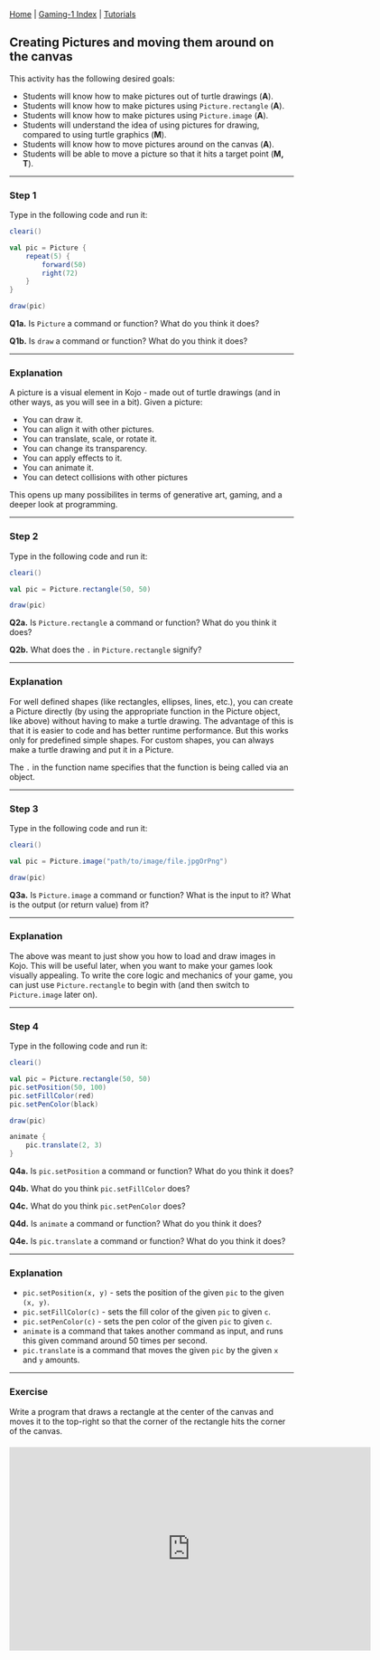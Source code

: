 <div class="nav">
  <a href="../../index.html">Home</a> | <a href="index.html">Gaming-1 Index</a> | <a href="../../tutorials-index.html">Tutorials</a>
</div>

## Creating Pictures and moving them around on the canvas

This activity has the following desired goals:
* Students will know how to make pictures out of turtle drawings (**A**).
* Students will know how to make pictures using `Picture.rectangle` (**A**).
* Students will know how to make pictures using `Picture.image` (**A**).
* Students will understand the idea of using pictures for drawing, compared to using turtle graphics (**M**).
* Students will know how to move pictures around on the canvas (**A**).
* Students will be able to move a picture so that it hits a target point (**M, T**).

---

### Step 1

Type in the following code and run it:

```scala
cleari()

val pic = Picture {
    repeat(5) {
        forward(50)
        right(72)
    }
}

draw(pic)
```

**Q1a.** Is `Picture` a command or function? What do you think it does?

**Q1b.** Is `draw` a command or function? What do you think it does?

---

### Explanation

A picture is a visual element in Kojo - made out of turtle drawings (and in other ways, as you will see in a bit). Given a picture:
* You can draw it.
* You can align it with other pictures.
* You can translate, scale, or rotate it.
* You can change its transparency.
* You can apply effects to it.
* You can animate it.
* You can detect collisions with other pictures

This opens up many possibilites in terms of generative art, gaming, and a deeper look at programming.

---

### Step 2

Type in the following code and run it:

```scala
cleari()

val pic = Picture.rectangle(50, 50)

draw(pic)
```

**Q2a.** Is `Picture.rectangle` a command or function? What do you think it does?

**Q2b.** What does the `.` in `Picture.rectangle` signify?


---

### Explanation

For well defined shapes (like rectangles, ellipses, lines, etc.), you can create a Picture directly (by using the appropriate function in the Picture object, like above) without having to make a turtle drawing. The advantage of this is that it is easier to code and has better runtime performance. But this works only for predefined simple shapes. For custom shapes, you can always make a turtle drawing and put it in a Picture.

The `.` in the function name specifies that the function is being called via an object.

---

### Step 3

Type in the following code and run it:

```scala
cleari()

val pic = Picture.image("path/to/image/file.jpgOrPng")

draw(pic)
```

**Q3a.** Is `Picture.image` a command or function? What is the input to it? What is the output (or return value) from it?

---

### Explanation

The above was meant to just show you how to load and draw images in Kojo. This will be useful later, when you want to make your games look visually appealing. To write the core logic and mechanics of your game, you can just use `Picture.rectangle` to begin with (and then switch to `Picture.image` later on).

---


### Step 4

Type in the following code and run it:

```scala
cleari()

val pic = Picture.rectangle(50, 50)
pic.setPosition(50, 100)
pic.setFillColor(red)
pic.setPenColor(black)

draw(pic)

animate {
    pic.translate(2, 3)
}
```

**Q4a.** Is `pic.setPosition` a command or function? What do you think it does?

**Q4b.** What do you think `pic.setFillColor` does?

**Q4c.** What do you think `pic.setPenColor` does?

**Q4d.** Is `animate` a command or function? What do you think it does?

**Q4e.** Is `pic.translate` a command or function? What do you think it does?


---

### Explanation

* `pic.setPosition(x, y)` - sets the position of the given `pic` to the given `(x, y)`.
* `pic.setFillColor(c)` - sets the fill color of the given `pic` to given `c`.
* `pic.setPenColor(c)` - sets the pen color of the given `pic` to given `c`.
* `animate` is a command that takes another command as input, and runs this given command around 50 times per second.
* `pic.translate` is a command that moves the given `pic` by the given `x` and `y` amounts.

---

### Exercise

Write a program that draws a rectangle at the center of the canvas and moves it to the top-right so that the corner of the rectangle hits the corner of the canvas.

<div style="margin-top: 20px;margin-bottom: 20px;text-align:center">
    <iframe frameborder="0" width="640" height="360" src="https://player.vimeo.com/video/479774201" allow="autoplay"></iframe>
</div>
